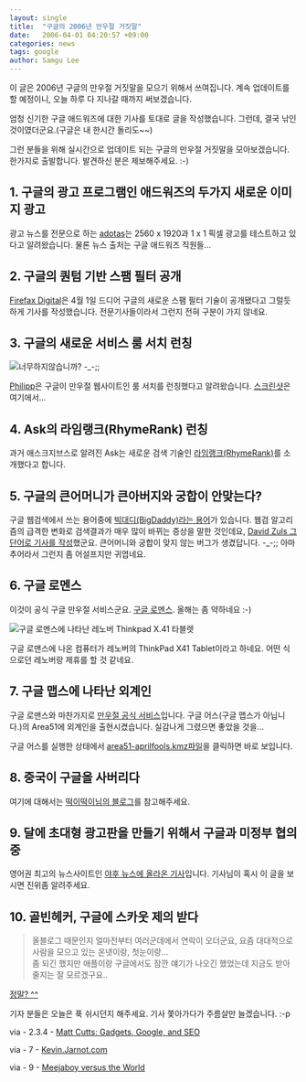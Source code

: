 ```yaml
---
layout: single
title:  "구글의 2006년 만우절 거짓말"
date:   2006-04-01 04:20:57 +09:00
categories: news
tags: google
author: Samgu Lee
---
```

이 글은 2006년 구글의 만우절 거짓말을 모으기 위해서 쓰여집니다. 계속 업데이트를 할 예정이니, 오늘 하루 다 지나갈 때까지 써보겠습니다.

엄청 신기한 구글 애드워즈에 대한 기사를 토대로 글을 작성했습니다. 그런데, 결국 낚인 것이였더군요.(구글은 내 한시간 돌리도~~)

그런 분들을 위해 실시간으로 업데이트 되는 구글의 만우절 거짓말을 모아보겠습니다. 한가지로 출발합니다. 발견하신 분은 제보해주세요. :-)

## 1. 구글의 광고 프로그램인 애드워즈의 두가지 새로운 이미지 광고

광고 뉴스를 전문으로 하는 [adotas](http://www.adotas.com/2006/03/google-adwords-unveils-two-new-image-sizes/)는 2560 x 1920과 1 x 1 픽셀 광고를 테스트하고 있다고 알려왔습니다. 물론 뉴스 출처는 구글 애드워즈 직원들...

## 2. 구글의 퀀텀 기반 스팸 필터 공개

[Firefax Digital](http://smh.com.au/news/technology/microsoft-bug-cripples-google-quantumbased-spam-filtering/2006/03/31/1143441342231.html)은 4월 1일 드디어 구글의 새로운 스팸 필터 기술이 공개됐다고 그럴듯하게 기사를 작성했습니다. 전문기사들이라서 그런지 전혀 구분이 가지 않네요.

## 3. 구글의 새로운 서비스 룸 서치 런칭

![너무하지않습니까? -_-;;](https://blogoscoped.com/files/rooms/1.jpg)

[Philipp](http://blog.outer-court.com/archive/2006-04-01-n20.html)은 구글이 만우절 웹사이트인 룸 서치를 런칭했다고 알려왔습니다. [스크린샷](http://googlerooms.blogspot.com/)은 여기에서...

## 4. Ask의 라임랭크(RhymeRank) 런칭

과거 애스크지브스로 알려진 Ask는 새로운 검색 기술인 [라임랭크(RhymeRank)](http://blog.ask.com/2006/03/update_launchin.html")를 소개했다고 합니다.

## 5. 구글의 큰어머니가 큰아버지와 궁합이 안맞는다?

구글 웹검색에서 쓰는 용어중에 [빅대디(BigDaddy)라는 용어](http://www.palgle.com/index.php/google_buzz/2005/12/07/)가 있습니다. 웹검 알고리즘의 급격한 변화로 검색결과가 매우 많이 바뀌는 증상을 말한 것인데요, [David Zuls 그 단어로 기사를 작성](http://hawaii-online-advertising.com/blog/2006/04/01/bigmommy-refuses-to-interface-with-bigdaddy/)했군요. 큰어머니와 궁합이 맞지 않는 버그가 생겼답니다. -_-;; 아마추어라서 그런지 좀 어설프지만 귀엽네요.

## 6. 구글 로멘스

이것이 공식 구글 만우절 서비스군요. [구글 로멘스](http://www.google.com/romance/). 올해는 좀 약하네요 :-)

![구글 로멘스에 나타난 레노버 Thinkpad X.41 타블렛](https://www.google.com/romance/images/5.jpg)

구글 로맨스에 나온 컴퓨터가 레노버의 ThinkPad X41 Tablet이라고 하네요. 어떤 식으로던 레노버랑 제휴를 할 것 같네요.

## 7. 구글 맵스에 나타난 외계인

구글 로맨스와 마찬가지로 [만우절 공식 서비스](http://www.jarnot.com.nyud.net:8080/mt/archives/2006/04/they_come_in_pe.php)입니다. 구글 어스(구글 맵스가 아닙니다.)의 Area51에 외계인을 출현시켰습니다. 실감나게 그렸으면 좋았을 것을...

구글 어스를 실행한 상태에서 [area51-aprilfools.kmz파일](http://www.jarnot.com/misc/area51-aprilfools.kmz)을 클릭하면 바로 보입니다.

## 8. 중국이 구글을 사버리다

여기에 대해서는 [떡이떡이님의 블로그](http://itviewpoint.com/tt/index.php?pl=1321)를 참고해주세요.

## 9. 달에 초대형 광고판을 만들기 위해서 구글과 미정부 협의중

영어권 최고의 뉴스사이트인 [야후 뉴스에 올라온 기사](http://uk.news.yahoo.com/01042006/175/google-advertise-moon.html)입니다. 기사님이 혹시 이 글을 보시면 진위좀 알려주세요.

## 10. 골빈헤커, 구글에 스카웃 제의 받다

> 올블로그 때문인지 얼마전부터 여러군데에서 연락이 오더군요, 요즘 대대적으로 사람을 모으고 있는 온넷이랑, 첫눈이랑…  
> 좀 되긴 했지만 애플이랑 구글에서도 잠깐 얘기가 나오긴 했었는데 지금도 받아줄지는 잘 모르겠구요..

[정말? ^^](http://hacker.golbin.net/wp/archives/255/)

기자 분들은 오늘은 푹 쉬시던지 해주세요. 기사 쫓아가다가 주름살만 늘겠습니다. :-p

via - 2.3.4 - [Matt Cutts: Gadgets, Google, and SEO](http://www.mattcutts.com/blog/?p=263)

via - 7 - [Kevin.Jarnot.com](http://www.jarnot.com.nyud.net:8080/mt/archives/2006/04/they_come_in_pe.php)

via - 9 -  [Meejaboy versus the World](http://meejaboy.blogspot.com/2006/04/google-to-advertise-on-moon.html)

